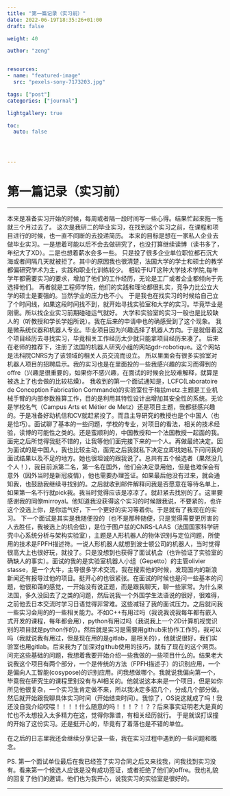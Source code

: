 ```yaml
---
title: "第一篇记录（实习前）"
date: 2022-06-19T18:35:26+01:00
draft: false

weight: 40

author: "zeng"


resources:
- name: "featured-image"
  src: "pexels-sony-7173203.jpg"

tags: ["post"]
categories: ["journal"]

lightgallery: true

toc:
  auto: false




---
```


# 第一篇记录（实习前）

***
本来是准备实习开始的时候，每周或者隔一段时间写一些心得。结果忙起来拖一拖就三个月过去了。
这次是我研二的毕业实习，在找到这个实习之前，在课程和项目进行的时候，也一直不间断的去投递简历。
本来的目标是想在一家私人企业去做毕业实习。一是想着可能以后不会去做研究了，也没打算继续读博（读书多了，年纪大了XD）。二是也想着薪水会多一些。
只是投了很多企业单位职位都石沉大海或者间隔几天就被拒了。其中的原因我也很清楚，法国大学的学士和硕士的教学都偏研究学术为主，实践和职业化训练较少。
相较于IUT这种大学技术学院,每年学年都需要实习的要求，增加了他们的工作经历，无论是工厂或者企业都倾向于先选择他们。
再者就是工程师学院，他们的实践和理论都很扎实，竞争力比公立大学的硕士是要强的。当然学业的压力也不小。
于是我也在找实习的时候给自己立了个时间线，如果这段时间找不到，就开始寻找实验室和大学的实习。毕竟毕业是刚需。所以找企业实习前期碰碰运气就好。
大学和实验室的实习一般也是比较缺人的（听教授和学长学姐所说）。我在后来的申请中也的确感受到了这个现象。
我是微系统仪器和机器人专业。毕业项目因为兴趣选择了机器人方向。于是就借着这个项目经历去寻找实习，毕竟相关工作经历太少就只能拿项目经历来凑了。
后来在老师的推荐下，注册了法国的机器人研究小组的网站gdr-robotique。这个网站是法科院CNRS为了该领域的相关人员交流而设立。
所以里面会有很多实验室对机器人项目的招聘启示。我的实习也是在里面投的一些我感兴趣的实习而得到的offre（兴趣是很重要的，如果你不感兴趣，在面试的时候会比较难解释，就算是被选上了也会做的比较枯燥）。
我收到的第一个面试通知是，LCFC(Laboratoire de Conception Fabrication Commande)的实验室位于梅兹metz.主题是工业机械手臂的内部参数推算工作，目的是利用其特性设计出增加其安全性的系统。无论是学校名气（Campus Arts et Métier de Metz）还是项目主题，我都挺感兴趣的。于是准备好动机信和CV就赶紧投了。而且主导研究的教授也是个中国人（也是恰巧）。面试聊了基本的一些问题，学校的专业，对项目的看法，相关的技术经验，读博的可能性之类的。还是蛮顺利的，中国教授和一个法国教授一起面的我。面完之后所觉得我挺不错的，让我等他们面完接下来的一个人。再做最终决定。因为面试的是中国人，我也比较主动，面完之后我就私下决定立即找她私下问问我的面试结果以及不足的地方。她也很坦诚的跟我说了。总共有五个候选者（果然没几个人！），我目前派第二名，第一名在国外，他们会决定录用他，但是也难保会有意外（因外当时是新冠疫情），他也需要办理签证。如果最后他没有过来，就会通知我，也鼓励我继续寻找别的。之后就收到邮件解释问我是否愿意在等待名单上，如果第一名不行就pick我。我当时觉得应该是凉凉了。就赶紧去找别的了。这里要感谢我的同僚mirroyal。他知道我没获得这个实习的时候跟我说，不要紧的，也许这个没选上你，是你运气好，下一个更好的实习等着你。于是就有了我现在的实习。
下一个面试是其实是我随便投的（也不是那种随便，只是觉得需要更厉害的人去胜任，我被选上的机会低），是位于图卢兹的CNRS-LAAS（法国国家科学研究中心系统分析与架构实验室），主题是人形机器人的物体识别与定位问题，所使用的技术是FPFH描述符。一说人形机器人就想到波士顿公司的机器人，当时觉得很高大上也很好玩，就投了。只是没想到也获得了面试机会（也许验证了实验室的确缺人的事实）。面试的我的是实验室机器人小组（Gepetto）的主管olivier stasse，是一个大牛，主导很多学术交流，我在搜索他的时候，发现国内的新浪新闻还有报导过他的项目。挺开心的也很紧张。在面试的时候也是问一些基本的问题，他很和蔼的感觉，一开始没有说正题，而是跟我聊天，聊一些家常。为什么来法国，多久没回去了之类的问题，然后说我一个外国学生法语说的很好，很难得，之前他去日本交流时学习日语觉得非常难。这些减轻了我的面试压力。之后就问我一些实习会用的的一些相关能力。不如C++有用过吗（我说我说我每年都有嵌入式开发的课程，每年都会用），python有用过吗（我说我上一个2D计算机视觉识别的项目就是python作的）。然后就是实习是需要用github来协作工作的，我可以吗（我就说我有用过，但是现在用的是gitlab，是相关的），他就说很好，我们实验室也用gitlab。后来我为了加深对github使用的技巧，就有了现在的这个网页。问完这些基础的问题，我想着我要开始介绍一些我做的一些项目什么的。结果老大说我这个项目有两个部分，一个是传统的方法（FPFH描述子）的识别应用，一个是偏向人工智能(cosypose)的识别应用。问我想做哪个。我就说我偏向第一个，毕竟我在研究生的课程里别没有与AI相关的。他就说这本来是一个项目，但是如你所见他很复杂，一个实习生肯定做不来，所以我决定多招几个，分成几个部分做。然后就开始跟我聊具体实习时间（开始结束时间）。我惊了，OS说这就成了吗！我还没自我介绍哎喂！！！！什么随意的吗！！！？！？？后来事实证明老大是真的忙也不太想投入太多精力在这，觉得你靠谱，有相关经历就行。
于是就误打误撞的开始了这份实习。还是挺开心的，毕竟有了着落也是不错的单位。

在之后的日志里我还会继续分享记录一些，我在实习过程中遇到的一些问题和概念。


PS. 第一个面试单位最后在我已经签了实习合同之后又来找我，问我找到实习没有。看来第一个候选人应该是没有成功签证，或者拒绝了他们的offre。我也礼貌的回复了他们的邀请。他们也为我开心，说我实习的实验室是很好的。






***





